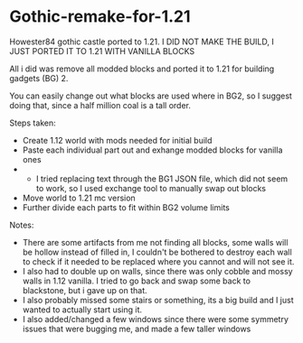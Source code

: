 # Gothic-remake-for-1.21
Howester84 gothic castle ported to 1.21.
I DID NOT MAKE THE BUILD, I JUST PORTED IT TO 1.21 WITH VANILLA BLOCKS


 All i did was remove all modded blocks and ported it to 1.21 for building gadgets (BG) 2. 

 You can easily change out what blocks are used where in BG2, so I suggest doing that, since a half million coal is a tall order.

 Steps taken:
 * Create 1.12 world with mods needed for initial build
 * Paste each individual part out and exhange modded blocks for vanilla ones
 *   * I tried replacing text through the BG1 JSON file, which did not seem to work, so I used exchange tool to manually swap out blocks
 * Move world to 1.21 mc version
 * Further divide each parts to fit within BG2 volume limits

Notes:
* There are some artifacts from me not finding all blocks, some walls will be hollow instead of filled in, I couldn't be bothered to destroy each wall to check if it needed to be replaced where you cannot and will not see it.
* I also had to double up on walls, since there was only cobble and mossy walls in 1.12 vanilla. I tried to go back and swap some back to blackstone, but i gave up on that.
* I also probably missed some stairs or something, its a big build and I just wanted to actually start using it.
* I also added/changed a few windows since there were some symmetry issues that were bugging me, and made a few taller windows


